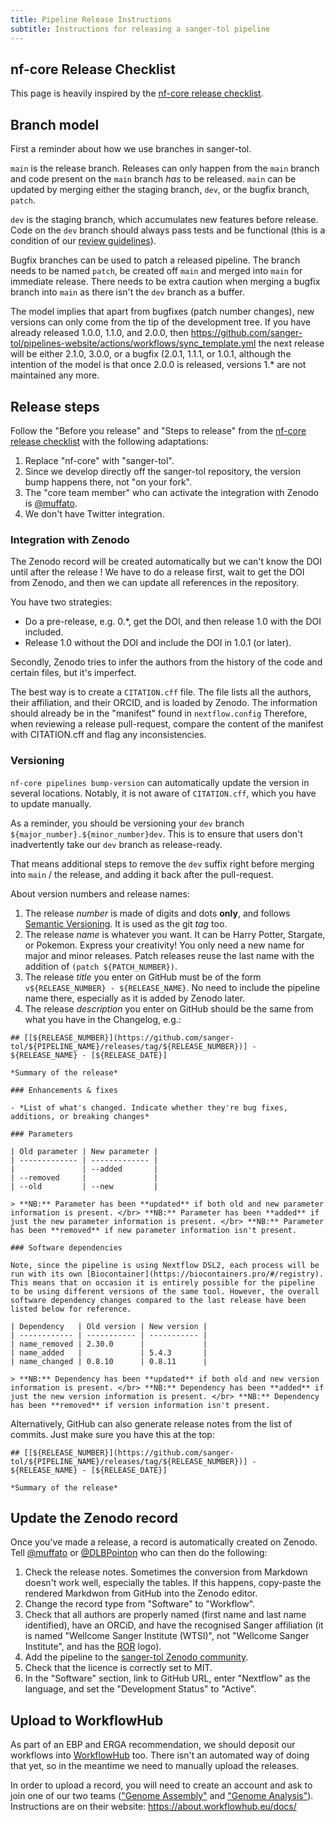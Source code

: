 ```yaml
---
title: Pipeline Release Instructions
subtitle: Instructions for releasing a sanger-tol pipeline
---
```


## nf-core Release Checklist

This page is heavily inspired by the [nf-core release checklist](https://nf-co.re/docs/contributing/release_checklist).

## Branch model

First a reminder about how we use branches in sanger-tol.

`main` is the release branch. Releases can only happen from the `main` branch
and code present on the `main` branch _has_ to be released. `main` can be
updated by merging either the staging branch, `dev`, or the bugfix branch, `patch`.

`dev` is the staging branch, which accumulates new features before release.
Code on the `dev` branch should always pass tests and be functional (this is a
condition of our [review guidelines](/docs/contributing/review_checklist)).

Bugfix branches can be used to patch a released pipeline. The branch needs to
be named `patch`,
be created off `main` and merged into `main` for immediate release. There needs
to be extra caution when merging a bugfix branch into `main` as there isn't the
`dev` branch as a buffer.

The model implies that apart from bugfixes (patch number changes), new versions
can only come from the tip of the development tree.
If you have already released 1.0.0, 1.1.0, and 2.0.0,
then https://github.com/sanger-tol/pipelines-website/actions/workflows/sync_template.yml
the next release will be either 2.1.0, 3.0.0, or a bugfix
(2.0.1, 1.1.1, or 1.0.1, although
the intention of the model is that once 2.0.0 is released, versions 1.\*
are not maintained any more.

## Release steps

Follow the "Before you release" and "Steps to release" from the [nf-core release checklist](https://nf-co.re/docs/contributing/release_checklist) with the following adaptations:

1. Replace "nf-core" with "sanger-tol".
2. Since we develop directly off the sanger-tol repository, the version bump happens there, not "on your fork".
3. The "core team member" who can activate the integration with Zenodo is [@muffato](https://github.com/muffato).
4. We don't have Twitter integration.

### Integration with Zenodo

The Zenodo record will be created automatically but we can't know the DOI until after the release !
We have to do a release first, wait to get the DOI from Zenodo, and then we can update all references
in the repository.

You have two strategies:

- Do a pre-release, e.g. 0.\*, get the DOI, and then release 1.0 with the DOI included.
- Release 1.0 without the DOI and include the DOI in 1.0.1 (or later).

Secondly, Zenodo tries to infer the authors from the history of the code and certain files,
but it's imperfect.

The best way is to create a `CITATION.cff` file.
The file lists all the authors, their affiliation, and their ORCID, and is loaded by Zenodo.
The information should already be in the "manifest" found in `nextflow.config`
Therefore, when reviewing a release pull-request, compare the content of the manifest with CITATION.cff
and flag any inconsistencies.

### Versioning

`nf-core pipelines bump-version` can automatically update the version in several locations.
Notably, it is not aware of `CITATION.cff`, which you have to update manually.

As a reminder, you should be versioning your `dev` branch `${major_number}.${minor_number}dev`.
This is to ensure that users don't inadvertently take our `dev` branch as release-ready.

That means additional steps to remove the `dev` suffix right before merging into `main` / the release,
and adding it back after the pull-request.

About version numbers and release names:

1. The release _number_ is made of digits and dots **only**, and follows [Semantic Versioning](https://semver.org/).
   It is used as the git _tag_ too.
2. The release _name_ is whatever you want. It can be Harry Potter, Stargate, or Pokemon. Express your creativity! You only need a new name for major and minor releases. Patch releases reuse the last name with the addition of `(patch ${PATCH_NUMBER})`.
3. The release _title_ you enter on GitHub must be of the form `v${RELEASE_NUMBER} - ${RELEASE_NAME}`. No need to include the pipeline name there, especially as it is added by Zenodo later.
4. The release _description_ you enter on GitHub should be the same from what you have in the Changelog, e.g.:

```text
## [[${RELEASE_NUMBER}](https://github.com/sanger-tol/${PIPELINE_NAME}/releases/tag/${RELEASE_NUMBER})] - ${RELEASE_NAME} - [${RELEASE_DATE}]

*Summary of the release*

### Enhancements & fixes

- *List of what's changed. Indicate whether they're bug fixes, additions, or breaking changes*

### Parameters

| Old parameter | New parameter |
| ------------- | ------------- |
|               | --added       |
| --removed     |               |
| --old         | --new         |

> **NB:** Parameter has been **updated** if both old and new parameter information is present. </br> **NB:** Parameter has been **added** if just the new parameter information is present. </br> **NB:** Parameter has been **removed** if new parameter information isn't present.

### Software dependencies

Note, since the pipeline is using Nextflow DSL2, each process will be run with its own [Biocontainer](https://biocontainers.pro/#/registry). This means that on occasion it is entirely possible for the pipeline to be using different versions of the same tool. However, the overall software dependency changes compared to the last release have been listed below for reference.

| Dependency   | Old version | New version |
| ------------ | ----------- | ----------- |
| name_removed | 2.30.0      |             |
| name_added   |             | 5.4.3       |
| name_changed | 0.8.10      | 0.8.11      |

> **NB:** Dependency has been **updated** if both old and new version information is present. </br> **NB:** Dependency has been **added** if just the new version information is present. </br> **NB:** Dependency has been **removed** if version information isn't present.
```

Alternatively, GitHub can also generate release notes from the list of commits. Just make sure you have this at the top:

```text
## [[${RELEASE_NUMBER}](https://github.com/sanger-tol/${PIPELINE_NAME}/releases/tag/${RELEASE_NUMBER})] - ${RELEASE_NAME} - [${RELEASE_DATE}]

*Summary of the release*
```

## Update the Zenodo record

Once you've made a release, a record is automatically created on Zenodo.
Tell [@muffato](https://github.com/muffato) or [@DLBPointon](https://github.com/DLBPointon) who can then do the following:

1. Check the release notes. Sometimes the conversion from Markdown doesn't work well, especially the tables. If this happens, copy-paste the rendered Markdwon from GitHub into the Zenodo editor.
2. Change the record type from "Software" to "Workflow".
3. Check that all authors are properly named (first name and last name identified), have an ORCiD, and have the recognised Sanger affiliation (it is named "Wellcome Sanger Institute (WTSI)", not "Wellcome Sanger Institute", and has the [ROR](https://ror.org/05cy4wa09) logo).
4. Add the pipeline to the [sanger-tol Zenodo community](https://zenodo.org/communities/sanger-tol).
5. Check that the licence is correctly set to MIT.
6. In the "Software" section, link to GitHub URL, enter "Nextflow" as the language, and set the "Development Status" to "Active".

## Upload to WorkflowHub

As part of an EBP and ERGA recommendation, we should deposit our workflows into [WorkflowHub](https://workflowhub.eu/programmes/37) too.
There isn't an automated way of doing that yet, so in the meantime we need to manually upload the releases.

In order to upload a record, you will need to create an account and ask to join one of our two teams (["Genome Assembly"](https://workflowhub.eu/projects/204) and ["Genome Analysis"](https://workflowhub.eu/projects/205)).
Instructions are on their website: <https://about.workflowhub.eu/docs/>
